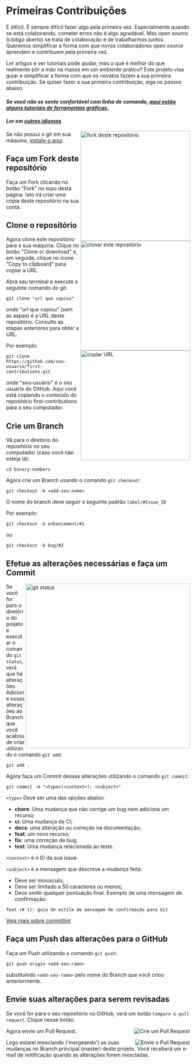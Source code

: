 # Primeiras Contribuições

É difícil. É sempre difícil fazer algo pela primeira vez. Especialmente quando se está colaborando, cometer erros não é algo agradável. Mas _open source_ (código aberto) se trata de colaboração e de trabalharmos juntos. Queremos simplificar a forma com que novos colaboradores _open source_ aprendem e contribuem pela primeira vez.

Ler artigos e ver tutoriais pode ajudar, mas o que é melhor do que realmente pôr a mão na massa em um ambiente prático? Este projeto visa guiar e simplificar a forma com que os novatos fazem a sua primeira contribuição. Se quiser fazer a sua primeira contribuição, siga os passos abaixo.

#### _Se você não se sente confortável com linha de comando, [aqui estão alguns tutoriais de ferramentas gráficas.](#Tutoriais-usando-outras-ferramentas)_

#### _Ler em [outros idiomas](../translations/Translations.md)_

<img align="right" width="300" src="https://firstcontributions.github.io/assets/Readme/fork.png" alt="fork deste repositório" />

Se não possui o git em sua máquina, [instale-o aqui](https://help.github.com/articles/set-up-git/).

## Faça um Fork deste repositório

Faça um Fork clicando no botão "Fork" no topo desta página. Isto irá criar uma cópia deste repositório na sua conta.

## Clone o repositório

<img align="right" width="300" src="https://firstcontributions.github.io/assets/Readme/clone.png" alt="clonar este repositório" />

Agora clone este repositório para a sua máquina. Clique no botão "Clone or download" e, em seguida, clique no ícone "Copy to clipboard" para copiar a URL.

Abra seu terminal e execute o seguinte comando do git:

```
git clone "url que copiou"
```

onde "url que copiou" (sem as aspas) é a URL deste repositório. Consulte as etapas anteriores para obter a URL.

<img align="right" width="300" src="https://firstcontributions.github.io/assets/Readme/copy-to-clipboard.png" alt="copiar URL" />

Por exemplo:

```
git clone https://github.com/seu-usuario/first-contributions.git
```

onde "seu-usuário" é o seu usuário do GitHub. Aqui você está copiando o conteúdo do repositório first-contributions para o seu computador.

## Crie um Branch

Vá para o diretório do repositório no seu computador (caso você não esteja lá):

```
cd binary-numbers
```

Agora crie um Branch usando o comando `git checkout`:

```
git checkout -b <add-seu-nome>
```

O nome do branch deve seguir o seguinte padrão `label/#Issue_ID`

Por exemplo:

```
git checkout -b enhancement/#1
```

ou

```
git checkout -b bug/#2
```

## Efetue as alterações necessárias e faça um Commit

<img align="right" width="450" src="https://firstcontributions.github.io/assets/Readme/git-status.png" alt="git status" />

Se você for para o diretório do projeto e executar o comando `git status`, verá que há alterações. Adicione essas alterações ao Branch que você acabou de criar utilizando o comando `git add`:

```
git add .
```

Agora faça um Commit dessas alterações utilizando o comando `git commit`:

```
git commit -m "<type>(<context>): <subject>"
```

`<type>` Deve ser uma das opções abaixo:

- **chore**: Uma mudança que não corrige um bug nem adiciona um recurso;
- **ci**: Uma mudança de CI;
- **docs**: uma alteração ou correção na documentação;
- **feat**: um novo recurso;
- **fix**: uma correção de bug;
- **test**: Uma mudança relacionada ao teste.

`<context>` é o ID da sua issue.

`<subject>` é a mensagem que descreve a mudança feita:

- Deve ser minúsculo;
- Deve ser limitado a 50 caracteres ou menos;
- Deve omitir qualquer pontuação final.
  Exemplo de uma mensagem de confirmação:

`feat (# 1): guia de estilo de mensagem de confirmação para Git`

[Veja mais sobre commitlint](https://github.com/conventional-changelog/commitlint)

## Faça um Push das alterações para o GitHub

Faça um Push utilizando o comando `git push`:

```
git push origin <add-seu-ramo>
```

substituindo `<add-seu-ramo>` pelo nome do Branch que você criou anteriormente.

## Envie suas alterações para serem revisadas

Se você for para o seu repositório no GitHub, verá um botão `Compare & pull request`. Clique nesse botão.

<img style="float: right;" src="https://firstcontributions.github.io/assets/Readme/compare-and-pull.png" alt="Crie um Pull Request" />

Agora envie um Pull Request.

<img style="float: right;" src="https://firstcontributions.github.io/assets/Readme/submit-pull-request.png" alt="Envie o Pull Request" />

Logo estarei mesclando ('mergeando') as suas mudanças no Branch principal (master) deste projeto. Você receberá um e-mail de notificação quando as alterações forem mescladas.
